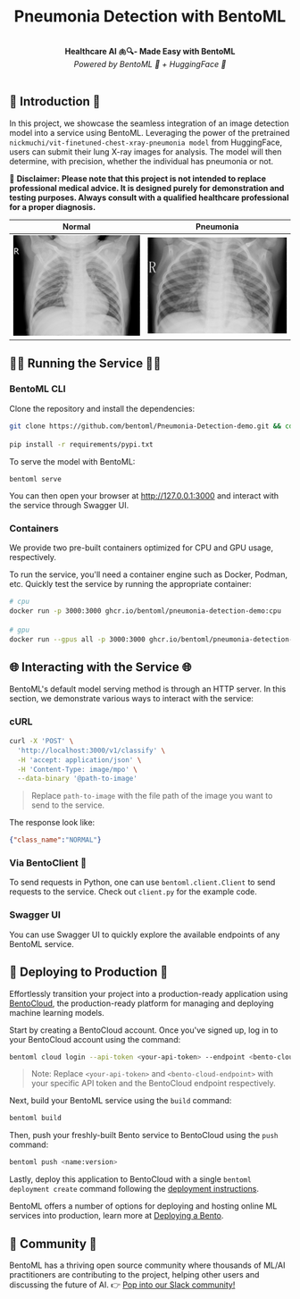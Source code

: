 <div align="center">
    <h1 align="center">Pneumonia Detection with BentoML</h1>
    <br>
    <strong> Healthcare AI 🫁🔍- Made Easy with BentoML<br></strong>
    <i>Powered by BentoML 🍱 + HuggingFace 🤗</i>
    <br>
</div>
<br>

## 📖 Introduction 📖
In this project, we showcase the seamless integration of an image detection model into a service using BentoML. Leveraging the power of the pretrained `nickmuchi/vit-finetuned-chest-xray-pneumonia model` from HuggingFace, users can submit their lung X-ray images for analysis. The model will then determine, with precision, whether the individual has pneumonia or not.


📝 **Disclaimer: Please note that this project is not intended to replace professional medical advice. It is designed purely for demonstration and testing purposes. Always consult with a qualified healthcare professional for a proper diagnosis.**

| Normal | Pneumonia                               	|
|------- |-----------------------------------------	|
| ![Normal](samples/NORMAL2-IM-1427-0001.jpeg)| ![Pneumonia](samples/person1950_bacteria_4881.jpeg) |

## 🏃‍♂️ Running the Service 🏃‍♂️
### BentoML CLI
Clone the repository and install the dependencies:
```bash
git clone https://github.com/bentoml/Pneumonia-Detection-demo.git && cd Pneumonia-Detection-demo

pip install -r requirements/pypi.txt
```

To serve the model with BentoML:
```
bentoml serve
```

You can then open your browser at http://127.0.0.1:3000 and interact with the service through Swagger UI.

### Containers
 We provide two pre-built containers optimized for CPU and GPU usage, respectively. 

To run the service, you'll need a container engine such as Docker, Podman, etc. Quickly test the service by running the appropriate container:

```bash
# cpu
docker run -p 3000:3000 ghcr.io/bentoml/pneumonia-detection-demo:cpu

# gpu
docker run --gpus all -p 3000:3000 ghcr.io/bentoml/pneumonia-detection-demo:gpu
```

## 🌐 Interacting with the Service 🌐
BentoML's default model serving method is through an HTTP server. In this section, we demonstrate various ways to interact with the service:
### cURL
```bash
curl -X 'POST' \
  'http://localhost:3000/v1/classify' \
  -H 'accept: application/json' \
  -H 'Content-Type: image/mpo' \
  --data-binary '@path-to-image'
```
> Replace `path-to-image` with the file path of the image you want to send to the service.

The response look like:
```json
{"class_name":"NORMAL"}
```
### Via BentoClient 🐍
To send requests in Python, one can use ``bentoml.client.Client`` to send requests to the service. Check out `client.py` for the example code.

### Swagger UI
You can use Swagger UI to quickly explore the available endpoints of any BentoML service.

## 🚀 Deploying to Production 🚀
Effortlessly transition your project into a production-ready application using [BentoCloud](https://www.bentoml.com/bento-cloud/), the production-ready platform for managing and deploying machine learning models.

Start by creating a BentoCloud account. Once you've signed up, log in to your BentoCloud account using the command:

```bash
bentoml cloud login --api-token <your-api-token> --endpoint <bento-cloud-endpoint>
```
> Note: Replace `<your-api-token>` and `<bento-cloud-endpoint>` with your specific API token and the BentoCloud endpoint respectively.

Next, build your BentoML service using the `build` command:

```bash
bentoml build
```

Then, push your freshly-built Bento service to BentoCloud using the `push` command:

```bash
bentoml push <name:version>
```

Lastly, deploy this application to BentoCloud with a single `bentoml deployment create` command following the [deployment instructions](https://docs.bentoml.org/en/latest/reference/cli.html#bentoml-deployment-create).

BentoML offers a number of options for deploying and hosting online ML services into production, learn more at [Deploying a Bento](https://docs.bentoml.org/en/latest/concepts/deploy.html).

## 👥 Community 👥
BentoML has a thriving open source community where thousands of ML/AI practitioners are 
contributing to the project, helping other users and discussing the future of AI. 👉 [Pop into our Slack community!](https://l.bentoml.com/join-slack)
